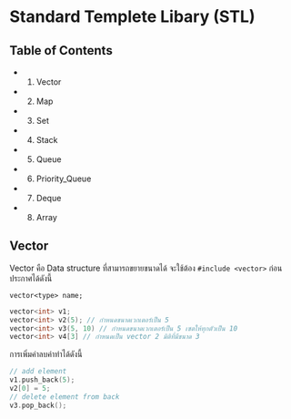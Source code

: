 # Standard Templete Libary (STL)
## Table of Contents
- 1. Vector
- 2. Map
- 3. Set
- 4. Stack
- 5. Queue
- 6. Priority_Queue
- 7. Deque
- 8. Array

## Vector
Vector คือ Data structure ที่สามารถขยายขนาดได้ จะใช้ต้อง `#include <vector>` ก่อน ประกาศได้ดังนี้
```
vector<type> name;
```

```cpp
vector<int> v1;
vector<int> v2(5); // กําหนดขนาดเวกเตอร์เป็น 5
vector<int> v3(5, 10) // กําหนดขนาดเวกเตอร์เป็น 5 เซตให้ทุกตัวเป็น 10
vector<int> v4[3] // กําหนดเป็น vector 2 มิติที่มีขนาด 3 
```
การเพิ่มค่าลบค่าทําได้ดังนี้
```cpp
// add element
v1.push_back(5);
v2[0] = 5;
// delete element from back
v3.pop_back();
```